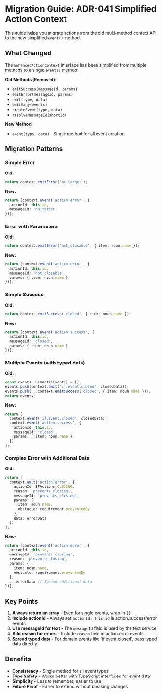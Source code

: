 # Migration Guide: ADR-041 Simplified Action Context

This guide helps you migrate actions from the old multi-method context API to the new simplified `event()` method.

## What Changed

The `EnhancedActionContext` interface has been simplified from multiple methods to a single `event()` method:

**Old Methods (Removed):**
- `emitSuccess(messageId, params)` 
- `emitError(messageId, params)`
- `emit(type, data)`
- `emitMany(events)`
- `createEvent(type, data)`
- `resolveMessageId(shortId)`

**New Method:**
- `event(type, data)` - Single method for all event creation

## Migration Patterns

### Simple Error

**Old:**
```typescript
return context.emitError('no_target');
```

**New:**
```typescript
return [context.event('action.error', {
  actionId: this.id,
  messageId: 'no_target'
})];
```

### Error with Parameters

**Old:**
```typescript
return context.emitError('not_closable', { item: noun.name });
```

**New:**
```typescript
return [context.event('action.error', {
  actionId: this.id,
  messageId: 'not_closable',
  params: { item: noun.name }
})];
```

### Simple Success

**Old:**
```typescript
return context.emitSuccess('closed', { item: noun.name });
```

**New:**
```typescript
return [context.event('action.success', {
  actionId: this.id,
  messageId: 'closed',
  params: { item: noun.name }
})];
```

### Multiple Events (with typed data)

**Old:**
```typescript
const events: SemanticEvent[] = [];
events.push(context.emit('if.event.closed', closedData));
events.push(...context.emitSuccess('closed', { item: noun.name }));
return events;
```

**New:**
```typescript
return [
  context.event('if.event.closed', closedData),
  context.event('action.success', {
    actionId: this.id,
    messageId: 'closed',
    params: { item: noun.name }
  })
];
```

### Complex Error with Additional Data

**Old:**
```typescript
return [
  context.emit('action.error', {
    actionId: IFActions.CLOSING,
    reason: 'prevents_closing',
    messageId: 'prevents_closing',
    params: { 
      item: noun.name,
      obstacle: requirement.preventedBy 
    },
    data: errorData
  })
];
```

**New:**
```typescript
return [context.event('action.error', {
  actionId: this.id,
  messageId: 'prevents_closing',
  reason: 'prevents_closing',
  params: { 
    item: noun.name,
    obstacle: requirement.preventedBy 
  },
  ...errorData // Spread additional data
})];
```

## Key Points

1. **Always return an array** - Even for single events, wrap in `[]`
2. **Include actionId** - Always set `actionId: this.id` in action.success/error events
3. **Use messageId for text** - The `messageId` field is used by the text service
4. **Add reason for errors** - Include `reason` field in action.error events
5. **Spread typed data** - For domain events like 'if.event.closed', pass typed data directly

## Benefits

- **Consistency** - Single method for all event types
- **Type Safety** - Works better with TypeScript interfaces for event data
- **Simplicity** - Less to remember, easier to use
- **Future Proof** - Easier to extend without breaking changes
